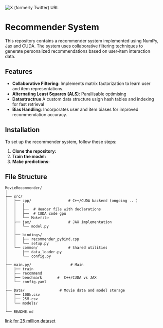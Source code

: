 ![X (formerly Twitter) URL](https://img.shields.io/twitter/url?url=https%3A%2F%2Fx.com%2Fm_oepeng)

# Recommender System

This repository contains a recommender system implemented using NumPy, Jax and CUDA. The system uses collaborative filtering techniques to generate personalized recommendations based on user-item interaction data.


## Features

- **Collaborative Filtering**: Implements matrix factorization to learn user and item representations.
- **Alternating Least Squares (ALS)**: Parallisable optimising
- **Datastructrue** A custom data structure usign hash tables and indexing for fast retrieval
- **Bias Handling**: Incorporates user and item biases for improved recommendation accuracy.


## Installation

To set up the recommender system, follow these steps:

1. **Clone the repository:**
2. **Train the model:**
3. **Make predictions:**


   
## File Structure

```
MovieRecommender/
│
├── src/                   
│   ├── cpp/                 # C++/CUDA backend (ongoing .. )
│   │   |
│   │   ├──  # Header file with declarations
│   │   ├──  # CUDA code gpu
│   │   └── Makefile         
│   ├── jax/                 # JAX implementation
│   │   └── model.py 
│   │           
│   ├── bindings/          
│   │   ├── recommender_pybind.cpp 
│   │   └── setup.py        
│   └── common/              # Shared utilities 
│       ├── data_loader.py  
│       └── config.py        
│
├── main.py/                  # Main 
│   ├── train           
│   ├── recommend       
│   ├── benchmark       #  C++/CUDA vs JAX
│   └── config.yaml        
│
├── Data/                # Movie data and model storage
│   ├── 100k.csv         
│   ├── 25M.csv        
│   └── models/            
│
└── README.md             
```

[link for 25 million dataset](http://files.grouplens.org/datasets/movielens/ml-25m.zip)
